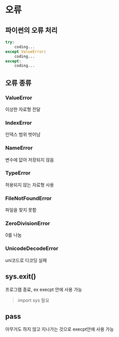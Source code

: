 # 오류
## 파이썬의 오류 처리
```python
try: 
	coding...
except ValueError: 
	coding...
except:
	coding...
```

## 오류 종류

### ValueError
이상한 자료형 전달

### IndexError
인덱스 범위 벗어남

### NameError
변수에 덦아 저장되지 않음

### TypeError
허용되지 않는 자료형 사용

### FileNotFoundError
파일을 찾지 못함

### ZeroDivisionError
0를 나눔

### UnicodeDecodeError
uni코드로 디코딩 실패

## sys.exit()
프로그램 종료, ex
execpt 안에 사용 가능
> import sys 필요


## pass
아무거도 하지 않고 지나가는 것으로 execpt안에 사용 가능





